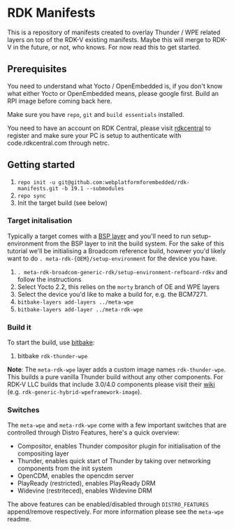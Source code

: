 # RDK Manifests

This is a repository of manifests created to overlay Thunder / WPE related layers on top of the RDK-V existing manifests. Maybe this will merge to RDK-V in the future, or not, who knows. For now read this to get started. 

## Prerequisites

You need to understand what Yocto / OpenEmbedded is, if you don't know what either Yocto or OpenEmbedded means, please google first. Build an RPI image before coming back here.

Make sure you have `repo`, `git` and `build essentials` installed.

You need to have an account on RDK Central, please visit [rdkcentral](http://rdkcentral.com) to register and make sure your PC is setup to authenticate with code.rdkcentral.com through netrc.

## Getting started

1. `repo init -u git@github.com:webplatformforembedded/rdk-manifests.git -b 19.1 --submodules`
2. `repo sync`
3. Init the target build (see below)


### Target initalisation

Typically a target comes with a [BSP layer](https://en.wikipedia.org/wiki/Board_support_package) and you'll need to run setup-environment from the BSP layer to init the build system. For the sake of this tutorial we'll be initialising a Broadcom reference build, however you'd likely want to do `. meta-rdk-{OEM}/setup-environment` for the device you have. 

1. `. meta-rdk-broadcom-generic-rdk/setup-environment-refboard-rdkv` and follow the instructions
2. Select Yocto 2.2, this relies on the `morty` branch of OE and WPE layers
3. Select the device you'd like to make a build for, e.g. the BCM7271.
4. `bitbake-layers add-layers ../meta-wpe`
5. `bitbake-layers add-layer ../meta-rdk-wpe`

### Build it

To start the build, use [bitbake](https://www.yoctoproject.org/docs/1.6/bitbake-user-manual/bitbake-user-manual.html):

1. bitbake `rdk-thunder-wpe`

**Note**: The `meta-rdk-wpe` layer adds a custom image names `rdk-thunder-wpe`. This builds a pure vanilla Thunder build without any other components. For RDK-V LLC builds that include 3.0/4.0 components please visit their [wiki](https://wiki.rdkcentral.com/display/RDK/RDK-V+%28Raspberry+Pi%29+Build+Instructions+-+Thunderstorm) (e.g. `rdk-generic-hybrid-wpeframework-image`). 

### Switches

The `meta-wpe` and `meta-rdk-wpe` come with a few important switches that are controlled through Distro Features, here's a quick overview:

* Compositor, enables Thunder compositor plugin for initialisation of the compositing layer
* Thunder, enables quick start of Thunder by taking over networking components from the init system
* OpenCDM, enables the opencdm server
* PlayReady (restricted), enables PlayReady DRM
* Widevine (restriteced), enables Widevine DRM

The above features can be enabled/disabled through `DISTRO_FEATURES` append/remove respectively.
For more information please see the `meta-wpe` readme. 
